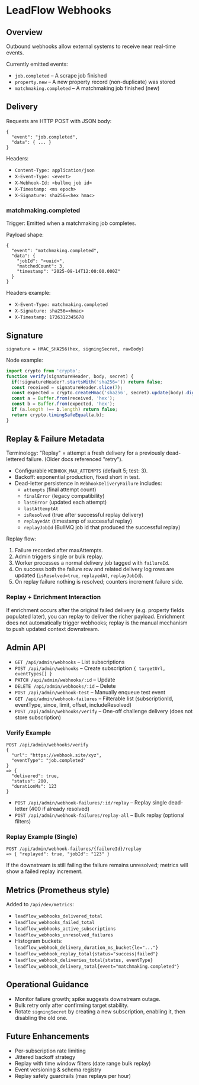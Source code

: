 # LeadFlow Webhooks

## Overview
Outbound webhooks allow external systems to receive near real-time events.

Currently emitted events:
- `job.completed` – A scrape job finished
- `property.new` – A new property record (non-duplicate) was stored
- `matchmaking.completed` – A matchmaking job finished (new)

## Delivery
Requests are HTTP POST with JSON body:
```
{
  "event": "job.completed",
  "data": { ... }
}
```

Headers:
- `Content-Type: application/json`
- `X-Event-Type: <event>`
- `X-Webhook-Id: <bullmq job id>`
- `X-Timestamp: <ms epoch>`
- `X-Signature: sha256=<hex hmac>`

### matchmaking.completed
Trigger: Emitted when a matchmaking job completes.

Payload shape:
```
{
  "event": "matchmaking.completed",
  "data": {
    "jobId": "<uuid>",
    "matchedCount": 3,
    "timestamp": "2025-09-14T12:00:00.000Z"
  }
}
```
Headers example:
- `X-Event-Type: matchmaking.completed`
- `X-Signature: sha256=<hmac>`
- `X-Timestamp: 1726312345678`

## Signature
`signature = HMAC_SHA256(hex, signingSecret, rawBody)`

Node example:
```js
import crypto from 'crypto';
function verify(signatureHeader, body, secret) {
  if(!signatureHeader?.startsWith('sha256=')) return false;
  const received = signatureHeader.slice(7);
  const expected = crypto.createHmac('sha256', secret).update(body).digest('hex');
  const a = Buffer.from(received, 'hex');
  const b = Buffer.from(expected, 'hex');
  if (a.length !== b.length) return false;
  return crypto.timingSafeEqual(a,b);
}
```

## Replay & Failure Metadata
Terminology: "Replay" = attempt a fresh delivery for a previously dead-lettered failure. (Older docs referenced "retry").

- Configurable `WEBHOOK_MAX_ATTEMPTS` (default 5; test: 3).
- Backoff: exponential production, fixed short in test.
- Dead-letter persistence in `WebhookDeliveryFailure` includes:
  - `attempts` (final attempt count)
  - `finalError` (legacy compatibility)
  - `lastError` (updated each attempt)
  - `lastAttemptAt`
  - `isResolved` (true after successful replay delivery)
  - `replayedAt` (timestamp of successful replay)
  - `replayJobId` (BullMQ job id that produced the successful replay)

Replay flow:
1. Failure recorded after maxAttempts.
2. Admin triggers single or bulk replay.
3. Worker processes a normal delivery job tagged with `failureId`.
4. On success both the failure row and related delivery log rows are updated (`isResolved=true`, `replayedAt`, `replayJobId`).
5. On replay failure nothing is resolved; counters increment failure side.

### Replay + Enrichment Interaction
If enrichment occurs after the original failed delivery (e.g. property fields populated later), you can replay to deliver the richer payload. Enrichment does not automatically trigger webhooks; replay is the manual mechanism to push updated context downstream.

## Admin API
- `GET /api/admin/webhooks` – List subscriptions
- `POST /api/admin/webhooks` – Create subscription `{ targetUrl, eventTypes[] }`
- `PATCH /api/admin/webhooks/:id` – Update
- `DELETE /api/admin/webhooks/:id` – Delete
- `POST /api/admin/webhook-test` – Manually enqueue test event
- `GET /api/admin/webhook-failures` – Filterable list (subscriptionId, eventType, since, limit, offset, includeResolved)
- `POST /api/admin/webhooks/verify` – One-off challenge delivery (does not store subscription)

### Verify Example
```
POST /api/admin/webhooks/verify
{
  "url": "https://webhook.site/xyz",
  "eventType": "job.completed"
}
=> {
  "delivered": true,
  "status": 200,
  "durationMs": 123
}
```
- `POST /api/admin/webhook-failures/:id/replay` – Replay single dead-letter (400 if already resolved)
- `POST /api/admin/webhook-failures/replay-all` – Bulk replay (optional filters)

### Replay Example (Single)
```
POST /api/admin/webhook-failures/{failureId}/replay
=> { "replayed": true, "jobId": "123" }
```
If the downstream is still failing the failure remains unresolved; metrics will show a failed replay increment.

## Metrics (Prometheus style)
Added to `/api/dev/metrics`:
- `leadflow_webhooks_delivered_total`
- `leadflow_webhooks_failed_total`
- `leadflow_webhooks_active_subscriptions`
- `leadflow_webhooks_unresolved_failures`
- Histogram buckets: `leadflow_webhook_delivery_duration_ms_bucket{le="..."}`
- `leadflow_webhook_replay_total{status="success|failed"}`
 - `leadflow_webhook_deliveries_total{status, eventType}`
 - `leadflow_webhook_delivery_total{event="matchmaking.completed"}`

## Operational Guidance
- Monitor failure growth; spike suggests downstream outage.
- Bulk retry only after confirming target stability.
- Rotate `signingSecret` by creating a new subscription, enabling it, then disabling the old one.

## Future Enhancements
- Per-subscription rate limiting
- Jittered backoff strategy
- Replay with time window filters (date range bulk replay)
- Event versioning & schema registry
- Replay safety guardrails (max replays per hour)
